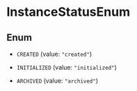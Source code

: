 
# InstanceStatusEnum

## Enum


* `CREATED` (value: `"created"`)

* `INITIALIZED` (value: `"initialized"`)

* `ARCHIVED` (value: `"archived"`)



